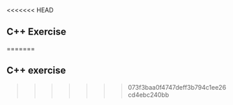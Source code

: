 <<<<<<< HEAD
## C++ Exercise
=======
## C++ exercise
>>>>>>> 073f3baa0f4747deff3b794c1ee26cd4ebc240bb
